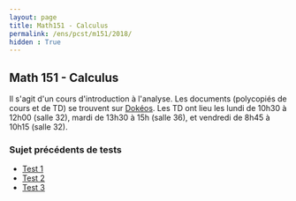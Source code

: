 ```yaml
---
layout: page
title: Math151 - Calculus
permalink: /ens/pcst/m151/2018/
hidden : True
---
```



## Math 151 - Calculus

Il s'agit d'un cours d'introduction à l'analyse. Les documents (polycopiés de cours et de TD) se trouvent sur [Dokéos](http://formation.u-psud.fr).
Les TD ont lieu les lundi de 10h30 à 12h00 (salle 32), mardi de 13h30 à 15h (salle 36), et vendredi de 8h45 à 10h15 (salle 32).


### Sujet précédents de tests

- [Test 1](test1.pdf)
- [Test 2](test2.pdf)
- [Test 3](test3.pdf)